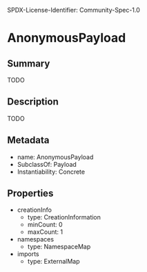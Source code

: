 SPDX-License-Identifier: Community-Spec-1.0

# AnonymousPayload

## Summary

TODO

## Description

TODO

## Metadata

- name: AnonymousPayload
- SubclassOf: Payload
- Instantiability: Concrete

## Properties

- creationInfo
  - type: CreationInformation
  - minCount: 0
  - maxCount: 1
- namespaces
  - type: NamespaceMap
- imports
  - type: ExternalMap

